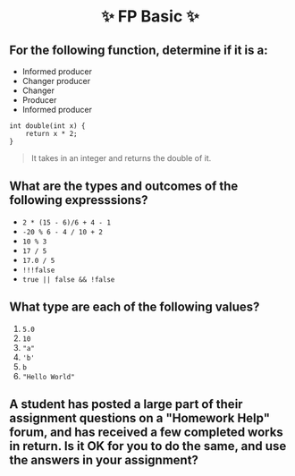 <h1 align="center"> ✨ FP Basic ✨ </h1>

## For the following function, determine if it is a:
- Informed producer
- Changer producer
- Changer
- Producer
- Informed producer

```processing
int double(int x) {
    return x * 2;
}
```
> It takes in an integer and returns the double of it.

## What are the types and outcomes of the following expresssions?
 
- `2 * (15 - 6)/6 + 4 - 1`
- `-20 % 6 - 4 / 10 + 2`
- `10 % 3`
- `17 / 5`
- `17.0 / 5`
- `!!!false`
- `true || false && !false`

## What type are each of the following values?

1. `5.0`
2. `10`
3. `"a"`
4. `'b'`
5. `b`
6. `"Hello World"`

## A student has posted a large part of their assignment questions on a "Homework Help" forum, and has received a few completed works in return. Is it OK for you to do the same, and use the answers in your assignment?
